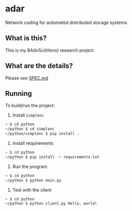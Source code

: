 # adar

Network coding for automated distributed storage systems

## What is this?

This is my BAdvSci(Hons) research project


## What are the details?

Please see [SPEC.md](SPEC.md)

## Running

To build/run the project:

1. Install `simplenc`

```sh
~ $ cd python
~/python $ cd simplenc
~/python/simplenc $ pip install .
```

1. Install requirements

```sh
~ $ cd python
~/python $ pip install -r requirements.txt
```

1. Run the program

```sh
~ $ cd python
~/python $ python main.py
```

1. Test with the client

```sh
~ $ cd python
~/python $ python client.py Hello, world!
```
